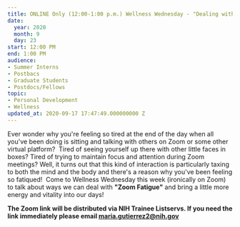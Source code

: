 ```yaml
---
title: ONLINE Only (12:00-1:00 p.m.) Wellness Wednesday - "Dealing with Zoom Fatigue"
date:
  year: 2020
  month: 9
  day: 23
start: 12:00 PM
end: 1:00 PM
audience:
- Summer Interns
- Postbacs
- Graduate Students
- Postdocs/Fellows
topic:
- Personal Development
- Wellness
updated_at: 2020-09-17 17:47:49.000000000 Z
---
```

Ever wonder why you\'re feeling so tired at the end of the day when all
you\'ve been doing is sitting and talking with others on Zoom or some
other virtual platform?  Tired of seeing yourself up there with other
little faces in boxes? Tired of trying to maintain focus and attention
during Zoom meetings? Well, it turns out that this kind of interaction
is particularly taxing to both the mind and the body and there\'s a
reason why you\'ve been feeling so fatiqued!  Come to Wellness Wednesday
this week (ironically on Zoom) to talk about ways we can deal with
**\"Zoom Fatigue\"** and bring a little more energy and vitality into
our days!

**The Zoom link will be distributed via NIH Trainee Listservs. If you
need the link immediately please email maria.gutierrez2@nih.gov**
